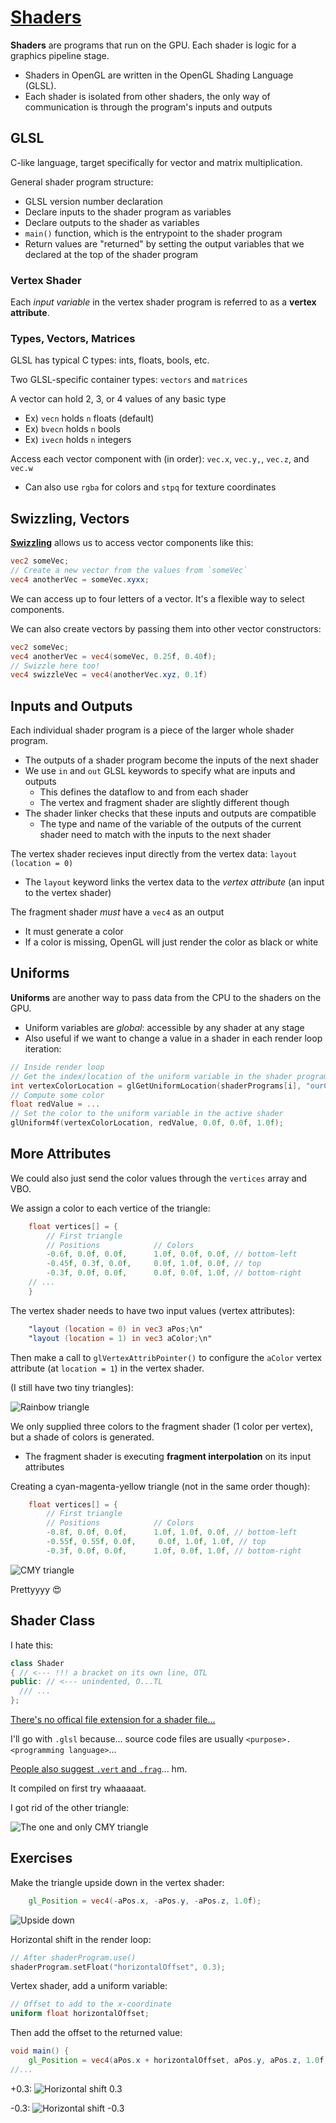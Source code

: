 # [Shaders](https://learnopengl.com/Getting-started/Shaders)

**Shaders** are programs that run on the GPU. Each shader is logic for a graphics pipeline stage.
* Shaders in OpenGL are written in the OpenGL Shading Language (GLSL).
* Each shader is isolated from other shaders, the only way of communication is through the program's inputs and outputs

## GLSL
C-like language, target specifically for vector and matrix multiplication.

General shader program structure:
* GLSL version number declaration
* Declare inputs to the shader program as variables
* Declare outputs to the shader as variables
* `main()` function, which is the entrypoint to the shader program
* Return values are "returned" by setting the output variables that we declared at the top of the shader program

### Vertex Shader
Each *input variable* in the vertex shader program is referred to as a **vertex attribute**.

### Types, Vectors, Matrices
GLSL has typical C types: ints, floats, bools, etc.

Two GLSL-specific container types: `vectors` and `matrices`

A vector can hold 2, 3, or 4 values of any basic type
* Ex) `vecn` holds `n` floats (default)
* Ex) `bvecn` holds `n` bools
* Ex) `ivecn` holds `n` integers

Access each vector component with (in order): `vec.x`, `vec.y,`, `vec.z`, and `vec.w`
* Can also use `rgba` for colors and `stpq` for texture coordinates

## Swizzling, Vectors

[**Swizzling**](https://en.wikipedia.org/wiki/Swizzling_(computer_graphics)) allows us to access vector components like this:

```glsl
vec2 someVec;
// Create a new vector from the values from `someVec`
vec4 anotherVec = someVec.xyxx;
```
We can access up to four letters of a vector. It's a flexible way to select components.

We can also create vectors by passing them into other vector constructors:

```glsl
vec2 someVec;
vec4 anotherVec = vec4(someVec, 0.25f, 0.40f);
// Swizzle here too!
vec4 swizzleVec = vec4(anotherVec.xyz, 0.1f)
```

## Inputs and Outputs

Each individual shader program is a piece of the larger whole shader program.
* The outputs of a shader program become the inputs of the next shader
* We use `in` and `out` GLSL keywords to specify what are inputs and outputs
  * This defines the dataflow to and from each shader
  * The vertex and fragment shader are slightly different though
* The shader linker checks that these inputs and outputs are compatible
  * The type and name of the variable of the outputs of the current shader need to match with the inputs to the next shader

The vertex shader recieves input directly from the vertex data: `layout (location = 0)`
* The `layout` keyword links the vertex data to the *vertex attribute* (an input to the vertex shader)

The fragment shader *must* have a `vec4` as an output
* It must generate a color
* If a color is missing, OpenGL will just render the color as black or white

## Uniforms

**Uniforms** are another way to pass data from the CPU to the shaders on the GPU.
* Uniform variables are *global*: accessible by any shader at any stage
* Also useful if we want to change a value in a shader in each render loop iteration:
```cpp
// Inside render loop
// Get the index/location of the uniform variable in the shader program
int vertexColorLocation = glGetUniformLocation(shaderPrograms[i], "ourColor");
// Compute some color
float redValue = ...
// Set the color to the uniform variable in the active shader
glUniform4f(vertexColorLocation, redValue, 0.0f, 0.0f, 1.0f);
```

## More Attributes

We could also just send the color values through the `vertices` array and VBO.

We assign a color to each vertice of the triangle:
```cpp
    float vertices[] = {
        // First triangle
        // Positions            // Colors
        -0.6f, 0.0f, 0.0f,      1.0f, 0.0f, 0.0f, // bottom-left
        -0.45f, 0.3f, 0.0f,     0.0f, 1.0f, 0.0f, // top
        -0.3f, 0.0f, 0.0f,      0.0f, 0.0f, 1.0f, // bottom-right
    // ...
    }
```

The vertex shader needs to have two input values (vertex attributes):
```glsl
    "layout (location = 0) in vec3 aPos;\n"
    "layout (location = 1) in vec3 aColor;\n"
```

Then make a call to `glVertexAttribPointer()` to configure the `aColor` vertex attribute (at `location = 1`) in the vertex shader.

(I still have two tiny triangles):

![Rainbow triangle](images/rainbow-triangle.png)

We only supplied three colors to the fragment shader (1 color per vertex), but a shade of colors is generated.
* The fragment shader is executing **fragment interpolation** on its input attributes

Creating a cyan-magenta-yellow triangle (not in the same order though):
```cpp
    float vertices[] = {
        // First triangle
        // Positions            // Colors
        -0.8f, 0.0f, 0.0f,      1.0f, 1.0f, 0.0f, // bottom-left
        -0.55f, 0.55f, 0.0f,     0.0f, 1.0f, 1.0f, // top
        -0.3f, 0.0f, 0.0f,      1.0f, 0.0f, 1.0f, // bottom-right
```

![CMY triangle](images/cmy-triangle.png)

Prettyyyy 😍

## Shader Class

I hate this:
```cpp
class Shader
{ // <--- !!! a bracket on its own line, OTL
public: // <--- unindented, O...TL
  /// ...
};
```

[There's no offical file extension for a shader file...](https://www.reddit.com/r/opengl/comments/n2q0xn/preferred_file_extensions_for_shaders/)

I'll go with `.glsl` because... source code files are usually `<purpose>.<programming language>`...

[People also suggest `.vert` and `.frag`](https://stackoverflow.com/questions/6432838/what-is-the-correct-file-extension-for-glsl-shaders)... hm.

It compiled on first try whaaaaat.

I got rid of the other triangle:

![The one and only CMY triangle](images/one-cmy-triangle.png)

## Exercises

Make the triangle upside down in the vertex shader:
```glsl
    gl_Position = vec4(-aPos.x, -aPos.y, -aPos.z, 1.0f);
```

![Upside down](images/upside-down.png)

Horizontal shift in the render loop:
```cpp
// After shaderProgram.use()
shaderProgram.setFloat("horizontalOffset", 0.3);
```

Vertex shader, add a uniform variable:
```glsl
// Offset to add to the x-coordinate
uniform float horizontalOffset;
```

Then add the offset to the returned value:
```glsl
void main() {
    gl_Position = vec4(aPos.x + horizontalOffset, aPos.y, aPos.z, 1.0f);
//...
```

+0.3:
![Horizontal shift 0.3](images/horizontal-plus-0.3.png)

-0.3:
![Horizontal shift -0.3](images/horizontal-minus-0.3.png)
